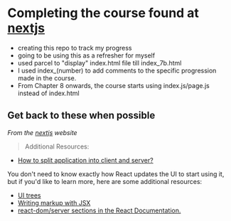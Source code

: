 # Completing the course found at [nextjs](https://nextjs.org/learn/react-foundations/getting-started-with-react)


- creating this repo to track my progress
- going to be using this as a refresher for myself
- used parcel to "display" index.html file till index_7b.html
- I used index_(number) to add comments to the specific progression made in the course.
- From Chapter 8 onwards, the course starts using index.js/page.js instead of index.html


## Get back to these when possible

*From the [nextjs](https://nextjs.org/learn/react-foundations/getting-started-with-react) website*

> Additional Resources:

- [How to split application into client and server?](https://nextjs.org/docs/app/building-your-application/rendering/composition-patterns)

You don't need to know exactly how React updates the UI to start using it, but if you'd like to learn more, here are some additional resources:

- [UI trees](https://react.dev/learn/preserving-and-resetting-state#the-ui-tree)
- [Writing markup with JSX](https://react.dev/learn/writing-markup-with-jsx)
- [react-dom/server sections in the React Documentation.](https://react.dev/reference/react-dom/server)